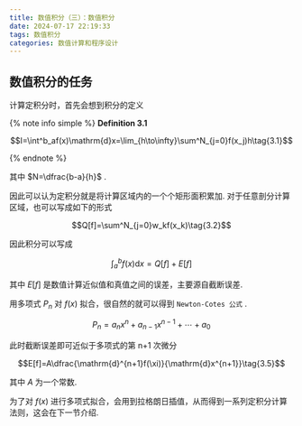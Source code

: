 ```yaml
---
title: 数值积分（三）：数值积分
date: 2024-07-17 22:19:33
tags: 数值积分
categories: 数值计算和程序设计
---
```

## 数值积分的任务

计算定积分时，首先会想到积分的定义

{% note info simple %}
**Definition 3.1**

$$I=\int^b_af(x)\mathrm{d}x=\lim_{h\to\infty}\sum^N_{j=0}f(x_j)h\tag{3.1}$$

{% endnote %}

其中 $N=\dfrac{b-a}{h}$ .

因此可以认为定积分就是将计算区域内的一个个矩形面积累加. 对于任意剖分计算区域，也可以写成如下的形式

$$Q[f]=\sum^N_{j=0}w_kf(x_k)\tag{3.2}$$

因此积分可以写成

$$\int^b_af(x)\mathrm{d}x=Q[f]+E[f]\tag{3.3}$$

其中 $E[f]$ 是数值计算近似值和真值之间的误差，主要源自截断误差.

用多项式 $P_n$ 对 $f(x)$ 拟合，很自然的就可以得到 `Newton-Cotes 公式` .

$$P_n=a_nx^n+a_{n-1}x^{n-1}+\cdots+a_0\tag{3.4}$$

此时截断误差即可近似于多项式的第 n+1 次微分

$$E[f]=A\dfrac{\mathrm{d}^{n+1}f(\xi)}{\mathrm{d}x^{n+1}}\tag{3.5}$$

其中 $A$ 为一个常数.

为了对 $f(x)$ 进行多项式拟合，会用到拉格朗日插值，从而得到一系列定积分计算法则，这会在下一节介绍.
